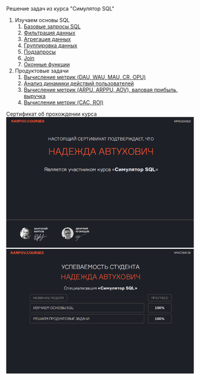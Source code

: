 Решение задач из курса "Симулятор SQL"
1. Изучаем основы SQL
   1. [Базовые запросы SQL](https://github.com/Nadya1004avt/SQL/blob/main/The%20basics%20sql/Basic_Queries.ipynb)
   2. [Фильтрация данных](https://github.com/Nadya1004avt/SQL/blob/main/The%20basics%20sql/Data_FIltering.ipynb)
   3. [Агрегация данных](https://github.com/Nadya1004avt/SQL/blob/main/The%20basics%20sql/Data_Aggregation.ipynb)
   4. [Группировка данных](https://github.com/Nadya1004avt/SQL/blob/main/The%20basics%20sql/Data_Grouping.ipynb)
   5. [Подзапросы](https://github.com/Nadya1004avt/SQL/blob/main/The%20basics%20sql/Subquery.ipynb)
   6. [Join](https://github.com/Nadya1004avt/SQL/blob/main/The%20basics%20sql/Join.ipynb)
   7. [Оконные функции](https://github.com/Nadya1004avt/SQL/blob/main/The%20basics%20sql/Window_Functions.ipynb)
2. Продуктовые задачи
   1. [Вычисление метрик (DAU, WAU, MAU, CR, OPU)](https://github.com/Nadya1004avt/SQL/blob/main/Orders_analytics.ipynb)
   2. [Анализ динамики действий пользователей](https://github.com/Nadya1004avt/SQL/blob/main/OA1.ipynb)
   3. [Вычисление метрик (ARPU, ARPPU, AOV), валовая прибыль, выручка](https://github.com/Nadya1004avt/SQL/blob/main/Product_Economics.ipynb)
   4. [Вычисление метрик (CAC, ROI)](https://github.com/Nadya1004avt/SQL/blob/main/Marketing_Metrics.ipynb)

Сертификат об прохождении курса
![image](https://github.com/Nadya1004avt/SQL/blob/main/1.png)
![image](https://github.com/Nadya1004avt/SQL/blob/main/2.png)
